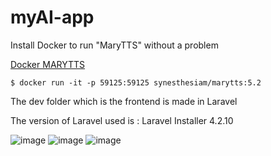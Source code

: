 # myAI-app

Install Docker to run "MaryTTS" without a problem 

[Docker MARYTTS](https://github.com/synesthesiam/docker-marytts)

```
$ docker run -it -p 59125:59125 synesthesiam/marytts:5.2
```


The dev folder which is the frontend is made in Laravel

The version of Laravel used is : Laravel Installer 4.2.10


![image](https://github.com/user-attachments/assets/d72567a6-7fbc-4361-b26d-2ec9c7fe9713)
![image](https://github.com/user-attachments/assets/56887305-121f-4b66-a0dd-6ea1638f2601)
![image](https://github.com/user-attachments/assets/378d1029-ff6e-47c6-aabc-0b7914ed608d)

